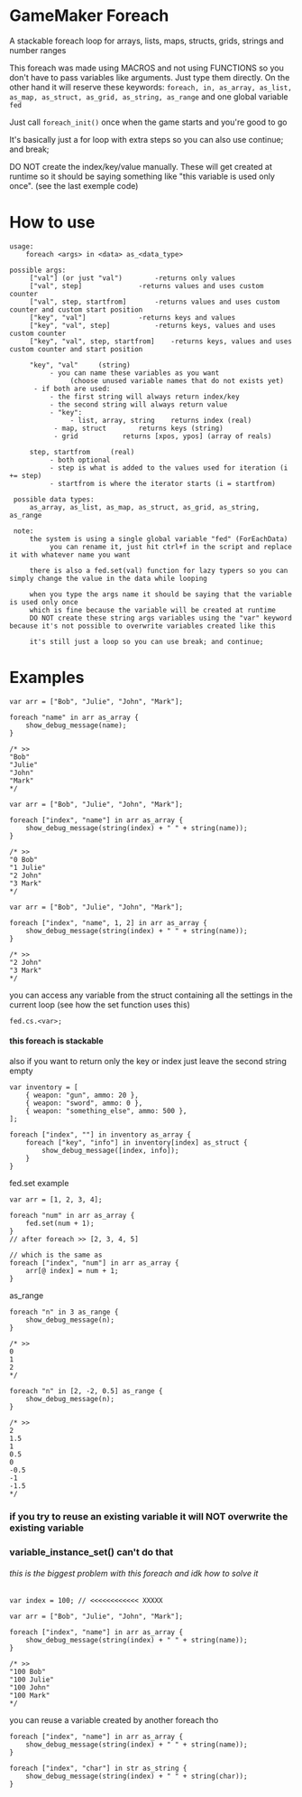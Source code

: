# GameMaker Foreach
A stackable foreach loop for arrays, lists, maps, structs, grids, strings and number ranges

This foreach was made using MACROS and not using FUNCTIONS so you don't have to pass variables like arguments. Just type them directly. On the other hand it will reserve these keywords: `foreach, in, as_array, as_list, as_map, as_struct, as_grid, as_string, as_range` and one global variable `fed`

Just call `foreach_init()` once when the game starts and you're good to go

It's basically just a for loop with extra steps so you can also use continue; and break;

DO NOT create the index/key/value manually. 
These will get created at runtime so it should be saying something like "this variable is used only once". (see the last exemple code)

# How to use
```
usage:
    foreach <args> in <data> as_<data_type> 

possible args:
     ["val"] (or just "val")   	 	-returns only values
     ["val", step]     			-returns values and uses custom counter
     ["val", step, startfrom]     	-returns values and uses custom counter and custom start position
     ["key", "val"]     		-returns keys and values
     ["key", "val", step]     		-returns keys, values and uses custom counter
     ["key", "val", step, startfrom]    -returns keys, values and uses custom counter and start position

     "key", "val"     (string)
          - you can name these variables as you want
               (choose unused variable names that do not exists yet)
	  - if both are used:
		  - the first string will always return index/key
		  - the second string will always return value
          - "key":
               - list, array, string 	returns index (real)
	       - map, struct 		returns keys (string)
	       - grid 			returns [xpos, ypos] (array of reals)

     step, startfrom     (real)
          - both optional
          - step is what is added to the values used for iteration (i += step)
          - startfrom is where the iterator starts (i = startfrom)

 possible data types:
     as_array, as_list, as_map, as_struct, as_grid, as_string, as_range

 note:
     the system is using a single global variable "fed" (ForEachData)
          you can rename it, just hit ctrl+f in the script and replace it with whatever name you want
     
     there is also a fed.set(val) function for lazy typers so you can simply change the value in the data while looping

     when you type the args name it should be saying that the variable is used only once
     which is fine because the variable will be created at runtime
     DO NOT create these string args variables using the "var" keyword because it's not possible to overwrite variables created like this
     
     it's still just a loop so you can use break; and continue;
```
# Examples
```
var arr = ["Bob", "Julie", "John", "Mark"];

foreach "name" in arr as_array {
	show_debug_message(name);
}

/* >>
"Bob"
"Julie"
"John"
"Mark"
*/
```
```
var arr = ["Bob", "Julie", "John", "Mark"];

foreach ["index", "name"] in arr as_array {
	show_debug_message(string(index) + " " + string(name));
}

/* >>
"0 Bob"
"1 Julie"
"2 John"
"3 Mark"
*/
```
```
var arr = ["Bob", "Julie", "John", "Mark"];

foreach ["index", "name", 1, 2] in arr as_array {
	show_debug_message(string(index) + " " + string(name));
}

/* >>
"2 John"
"3 Mark"
*/
```
you can access any variable from the struct containing all the settings in the current loop
(see how the set function uses this)

```
fed.cs.<var>;
```
#### this foreach is stackable
also if you want to return only the key or index just leave the second string empty
```
var inventory = [
	{ weapon: "gun", ammo: 20 },
	{ weapon: "sword", ammo: 0 },
	{ weapon: "something_else", ammo: 500 },
];

foreach ["index", ""] in inventory as_array {
	foreach ["key", "info"] in inventory[index] as_struct {
		show_debug_message([index, info]);
	}
}
```
fed.set example
```
var arr = [1, 2, 3, 4];

foreach "num" in arr as_array {
	fed.set(num + 1);
}
// after foreach >> [2, 3, 4, 5]

// which is the same as
foreach ["index", "num"] in arr as_array {
	arr[@ index] = num + 1;
}
```
as_range
```
foreach "n" in 3 as_range {
	show_debug_message(n);
}

/* >>
0
1
2
*/
```
```
foreach "n" in [2, -2, 0.5] as_range {
	show_debug_message(n);
}

/* >>
2
1.5
1
0.5
0
-0.5
-1
-1.5
*/
```
### if you try to reuse an existing variable it will NOT overwrite the existing variable
### variable_instance_set() can't do that
###### this is the biggest problem with this foreach and idk how to solve it
```
var index = 100; // <<<<<<<<<<<< XXXXX

var arr = ["Bob", "Julie", "John", "Mark"];

foreach ["index", "name"] in arr as_array {
	show_debug_message(string(index) + " " + string(name));
}

/* >>
"100 Bob"
"100 Julie"
"100 John"
"100 Mark"
*/
```
you can reuse a variable created by another foreach tho
```
foreach ["index", "name"] in arr as_array {
	show_debug_message(string(index) + " " + string(name));
}

foreach ["index", "char"] in str as_string {
	show_debug_message(string(index) + " " + string(char));
}
```
